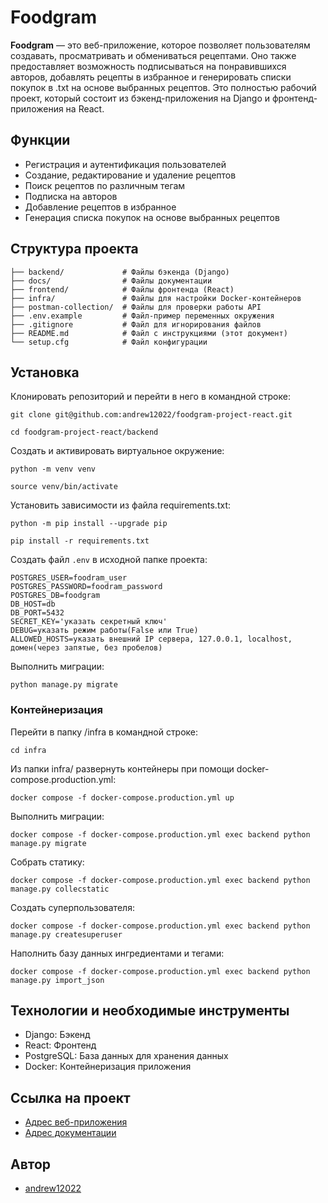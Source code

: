 # Foodgram

**Foodgram** — это веб-приложение, которое позволяет пользователям создавать, просматривать и обмениваться рецептами. Оно также предоставляет возможность подписываться на понравившихся авторов, добавлять рецепты в избранное и генерировать списки покупок в .txt на основе выбранных рецептов. Это полностью рабочий проект, который состоит из бэкенд-приложения на Django и фронтенд-приложения на React.

## Функции

- Регистрация и аутентификация пользователей
- Создание, редактирование и удаление рецептов
- Поиск рецептов по различным тегам
- Подписка на авторов
- Добавление рецептов в избранное
- Генерация списка покупок на основе выбранных рецептов

## Структура проекта

```
├── backend/             # Файлы бэкенда (Django)
├── docs/                # Файлы документации
├── frontend/            # Файлы фронтенда (React)
├── infra/               # Файлы для настройки Docker-контейнеров
├── postman-collection/  # Файлы для проверки работы API
├── .env.example         # Файл-пример переменных окружения
├── .gitignore           # Файл для игнорирования файлов
├── README.md            # Файл с инструкциями (этот документ)
└── setup.cfg            # Файл конфигурации
```

## Установка

Клонировать репозиторий и перейти в него в командной строке:

```
git clone git@github.com:andrew12022/foodgram-project-react.git
```

```
cd foodgram-project-react/backend
```

Cоздать и активировать виртуальное окружение:

```
python -m venv venv
```

```
source venv/bin/activate
```

Установить зависимости из файла requirements.txt:

```
python -m pip install --upgrade pip
```

```
pip install -r requirements.txt
```

Создать файл `.env` в исходной папке проекта:

```.env
POSTGRES_USER=foodram_user
POSTGRES_PASSWORD=foodram_password
POSTGRES_DB=foodgram
DB_HOST=db
DB_PORT=5432
SECRET_KEY='указать секретный ключ'
DEBUG=указать режим работы(False или True)
ALLOWED_HOSTS=указать внешний IP сервера, 127.0.0.1, localhost, домен(через запятые, без пробелов)
```

Выполнить миграции:

```
python manage.py migrate
```

### Контейнеризация

Перейти в папку /infra в командной строке:
```
cd infra
```

Из папки infra/ развернуть контейнеры при помощи docker-compose.production.yml:
```
docker compose -f docker-compose.production.yml up
```

Выполнить миграции:
```
docker compose -f docker-compose.production.yml exec backend python manage.py migrate
```

Собрать статику:
```
docker compose -f docker-compose.production.yml exec backend python manage.py collecstatic
```

Создать суперпользователя:
```
docker compose -f docker-compose.production.yml exec backend python manage.py createsuperuser
```

Наполнить базу данных ингредиентами и тегами:
```
docker compose -f docker-compose.production.yml exec backend python manage.py import_json
```

## Технологии и необходимые инструменты
- Django: Бэкенд
- React: Фронтенд
- PostgreSQL: База данных для хранения данных
- Docker: Контейнеризация приложения

## Ссылка на проект
- [Адрес веб-приложения](https://andrew12022.hopto.org/)
- [Адрес документации](https://andrew12022.hopto.org/api/docs/)

## Автор
- [andrew12022](https://github.com/andrew12022)
